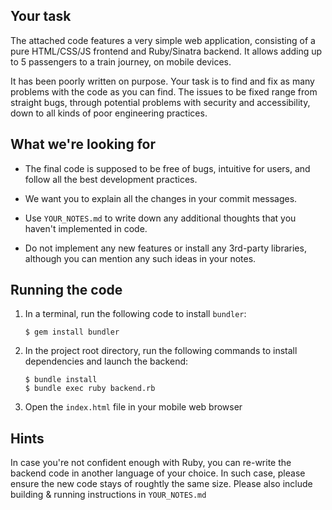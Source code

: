 ## Your task ##

The attached code features a very simple web application, consisting
of a pure HTML/CSS/JS frontend and Ruby/Sinatra backend. It allows
adding up to 5 passengers to a train journey, on mobile devices.

It has been poorly written on purpose. Your task is to find and fix
as many problems with the code as you can find. The issues to be fixed
range from straight bugs, through potential problems with security
and accessibility, down to all kinds of poor engineering practices.

## What we're looking for ##

- The final code is supposed to be free of bugs, intuitive for users,
  and follow all the best development practices.

- We want you to explain all the changes in your commit messages.

- Use `YOUR_NOTES.md` to write down any additional thoughts that you
  haven't implemented in code.

- Do not implement any new features or install any 3rd-party libraries,
  although you can mention any such ideas in your notes.

## Running the code ##

1. In a terminal, run the following code to install `bundler`:

    ```
    $ gem install bundler
    ```

2. In the project root directory, run the following commands
   to install dependencies and launch the backend:

    ```
    $ bundle install
    $ bundle exec ruby backend.rb
    ```

3. Open the `index.html` file in your mobile web browser

## Hints ##

In case you're not confident enough with Ruby, you can re-write
the backend code in another language of your choice. In such case,
please ensure the new code stays of roughtly the same size. Please
also include building & running instructions in `YOUR_NOTES.md`
